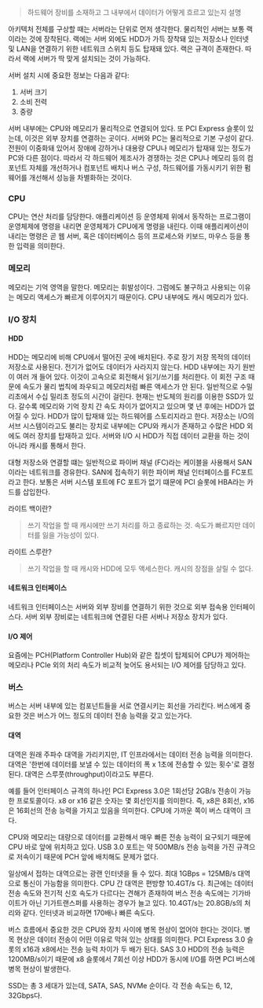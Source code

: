> 하드웨어 장비를 소재하고 그 내부에서 데이터가 어떻게 흐르고 있는지 설명

아키텍처 전체를 구상할 때는 서버라는 단위로 먼저 생각한다.
물리적인 서버는 보통 랙이라는 것에 장착된다. 랙에는 서버 외에도 HDD가 가득 장착돼 있는 저장소나 인터넷 및 LAN을 연결하기 위한 네트워크 스위치 등도 탑재돼 있다. 랙은 규격이 존재한다. 따라서 랙에 서버가 딱 맞게 설치되는 것이 가능하다.

서버 설치 시에 중요한 정보는 다음과 같다:

1. 서버 크기
2. 소비 전력
3. 중량

서버 내부에는 CPU와 메모리가 물리적으로 연결되어 있다.
또 PCI Express 슬롯이 있는데, 이것은 외부 장치를 연결하는 곳이다.
서버와 PC는 물리적으로 기본 구성이 같다. 전원이 이중화돼 있어서 장애에 강하거나 대용량 CPU나 메모리가 탑재돼 있는 정도가 PC와 다른 점이다.
따라서 각 하드웨어 제조사가 경쟁하는 것은 CPU나 메모리 등의 컴포넌트 자체를 개선하거나 컴포넌트 배치나 버스 구성, 하드웨어를 가동시키기 위한 펌웨어를 개선해서 성능을 차별화하는 것이다.

### CPU

CPU는 연산 처리를 담당한다.
애플리케이션 등 운영체제 위에서 동작하는 프로그램이 운영체제에 명령을 내리면 운영체제가 CPU에게 명령을 내린다. 이때 애플리케이션이 내리는 명령은 곧 웹 서버, 혹은 데이터베이스 등의 프로세스와 키보드, 마우스 등을 통한 입력을 의미한다.

### 메모리

메모리는 기억 영역을 말한다. 메모리는 휘발성이다.
그럼에도 불구하고 사용되는 이유는 메모리 액세스가 빠르게 이루어지기 때문이다. CPU 내부에도 캐시 메모리가 있다.

### I/O 장치

#### HDD

HDD는 메모리에 비해 CPU에서 떨어진 곳에 배치된다. 주로 장기 저장 목적의 데이터 저장소로 사용된다. 전기가 없어도 데이터가 사라지지 않는다. HDD 내부에는 자기 원반이 여러 개 들어 있다. 이것이 고속으로 회전해서 읽기/쓰기를 처리한다. 이 회전 구조 때문에 속도가 물리 법칙에 좌우되고 메모리처럼 빠른 액세스가 안 된다.
일반적으로 수밀리초에서 수십 밀리초 정도의 시간이 걸린다.
현재는 반도체의 원리를 이용한 SSD가 있다. 갈수록 메모리와 기억 장치 간 속도 차이가 없어지고 있으며 몇 년 후에는 HDD가 없어질 수 있다.
HDD가 많이 탑재돼 있는 하드웨어를 스토리지라고 한다. 저장소는 I/O의 서브 시스템이라고도 불리는 장치로 내부에는 CPU와 캐시가 존재하고 수많은 HDD 외에도 여러 장치를 탑재하고 있다.
서버와 I/O 시 HDD가 직접 데이터 교환을 하는 것이 아니라 캐시를 통해서 한다.

대형 저장소와 연결할 떄는 일반적으로 파이버 채널 (FC)라는 케이블을 사용해서 SAN이라는 네트워크를 경유한다. SAN에 접속하기 위한 파이버 채널 인터페이스를 FC포트라고 한다. 보통은 서버 시스템 포트에 FC 포트가 없기 떄문에 PCI 슬롯에 HBA라는 카드를 삽입한다.

라이트 백이란?

> 쓰기 작업을 할 때 캐시에만 쓰기 처리를 하고 종료하는 것. 속도가 빠르지만 데이터를 잃을 가능성이 있다.

라이트 스루란?

> 쓰기 작업을 할 때 캐시와 HDD에 모두 액세스한다. 캐시의 장점을 살릴 수 없다.

#### 네트워크 인터페이스

네트워크 인터페이스는 서버와 외부 장비를 연결하기 위한 것으로 외부 접속용 인터페이스다. 서버 외부 장비로는 네트워크에 연결된 다른 서버나 저장소 장치가 있다.

#### I/O 제어

요즘에는 PCH(Platform Controller Hub)와 같은 칩셋이 탑제되어 CPU가 제어하는 메모리나 PCIe 외의 처리 속도가 비교적 늦어도 용서되는 I/O 제어를 담당하고 있다.

### 버스

버스는 서버 내부에 있는 컴포넌트들을 서로 연결시키는 회선을 가리킨다.
버스에게 중요한 것은 버스가 어느 정도의 데이터 전송 능력을 갖고 있는가다.

#### 대역

대역은 원래 주파수 대역을 가리키지만, IT 인프라에서는 데이터 전송 능력을 의미한다. 대역은 '한번에 데이터를 보낼 수 있는 데이터의 폭 x 1초에 전송할 수 있는 횟수'로 결정된다.
대역은 스루풋(throughput)이라고도 부른다.

예를 들어 인터페이스 규격의 하나인 PCI Express 3.0은 1회선당 2GB/s 전송이 가능한 프로토콜이다. x8 or x16 같은 숫자는 몇 회선인지를 의미한다. 즉, x8은 8회선, x16은 16회선의 전송 능력을 가지고 있음을 의미한다. CPU에 가까운 쪽이 버스 대역이 크다.

CPU와 메모리는 대량으로 데이터를 교환해서 매우 빠른 전송 능력이 요구되기 때문에 CPU 바로 앞에 위치하고 있다. USB 3.0 포트는 약 500MB/s 전송 능력을 가진 규격으로 저속이기 때문에 PCH 앞에 배치해도 문제가 없다.

일상에서 접하는 대역으로는 광랜 인터넷을 들 수 있다. 최대 1GBps = 125MB/s 대역으로 통신이 가능함을 의미한다. CPU 간 대역은 편방향 10.4GT/s 다. 최근에는 데이터 전송 속도와 전기적 신호 속도가 다르다는 견해가 존재하여 버스 전송 속도에는 기가바이트가 아닌 기가트랜스퍼를 사용하는 경우가 늘고 있다. 10.4GT/s는 20.8GB/s의 처리와 같다.
인터넷과 비교하면 170배나 빠른 속도다.

버스 흐름에서 중요한 것은 CPU와 장치 사이에 병목 현상이 없어야 한다는 것이다. 병목 현상은 데이터 전송이 어떤 이유로 막혀 있는 상태를 의미한다. PCI Express 3.0 슬롯의 x16과 x8에서는 전송 능력 차이가 두 배가 된다. SAS 3.0 HDD의 전송 능력은 1200MB/s이기 때문에 x8 슬롯에서 7회선 이상 HDD가 동시에 I/O를 하면 PCI 버스에 병목 현상이 발생한다.

SSD는 총 3 세대가 있는데, SATA, SAS, NVMe 순이다. 각 전송 속도는 6, 12, 32Gbps다.
